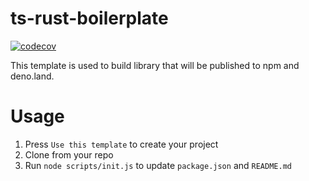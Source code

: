 # ts-rust-boilerplate

[![codecov](https://codecov.io/gh/zxch3n/ts-boilerplate/branch/master/graph/badge.svg)](https://codecov.io/gh/zxch3n/ts-boilerplate)

This template is used to build library that will be published to npm and deno.land.

# Usage

1. Press `Use this template` to create your project
2. Clone from your repo
3. Run `node scripts/init.js` to update `package.json` and `README.md`
